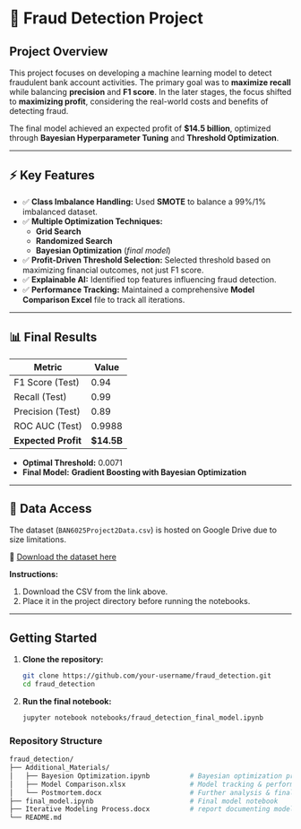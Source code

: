 # 🏦 Fraud Detection Project

## **Project Overview**
This project focuses on developing a machine learning model to detect fraudulent bank account activities. The primary goal was to **maximize recall** while balancing **precision** and **F1 score**. In the later stages, the focus shifted to **maximizing profit**, considering the real-world costs and benefits of detecting fraud.

The final model achieved an expected profit of **$14.5 billion**, optimized through **Bayesian Hyperparameter Tuning** and **Threshold Optimization**.

---

## ⚡ **Key Features**
- ✅ **Class Imbalance Handling:** Used **SMOTE** to balance a 99%/1% imbalanced dataset.
- ✅ **Multiple Optimization Techniques:** 
  - **Grid Search**
  - **Randomized Search**
  - **Bayesian Optimization** (*final model*)
- ✅ **Profit-Driven Threshold Selection:** Selected threshold based on maximizing financial outcomes, not just F1 score.
- ✅ **Explainable AI:** Identified top features influencing fraud detection.
- ✅ **Performance Tracking:** Maintained a comprehensive **Model Comparison Excel** file to track all iterations.

---

## 📊 **Final Results**
| **Metric**        | **Value**    |
|-------------------|--------------|
| F1 Score (Test)    | 0.94         |
| Recall (Test)      | 0.99         |
| Precision (Test)   | 0.89         |
| ROC AUC (Test)     | 0.9988       |
| **Expected Profit**| **$14.5B**   |

- **Optimal Threshold:** 0.0071
- **Final Model:** **Gradient Boosting with Bayesian Optimization**

---

## 📁 Data Access
The dataset (`BAN6025Project2Data.csv`) is hosted on Google Drive due to size limitations.

🔗 [Download the dataset here](https://drive.google.com/file/d/1955_-DMsVYlVefJUPvomWO1uzl7EqLdo/view?usp=drive_link)

**Instructions:**
1. Download the CSV from the link above.
2. Place it in the project directory before running the notebooks.

---

## **Getting Started**
1. **Clone the repository:**
   ```bash
   git clone https://github.com/your-username/fraud_detection.git
   cd fraud_detection
2. **Run the final notebook:**
   ```bash
   jupyter notebook notebooks/fraud_detection_final_model.ipynb

### **Repository Structure**
  ```bash
  fraud_detection/
├── Additional_Materials/
│   ├── Bayesion Optimization.ipynb          # Bayesian optimization process
│   ├── Model Comparison.xlsx                # Model tracking & performance metrics
│   └── Postmortem.docx                      # Further analysis & final thoughts
├── final_model.ipynb                        # Final model notebook
├── Iterative Modeling Process.docx          # report documenting modeling process
└── README.md                         


